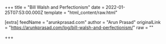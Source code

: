 
+++
title = "Bill Walsh and Perfectionism"
date = 2022-01-25T07:53:00.000Z
template = "html_content/raw.html"

[extra]
feedName = "arunkprasad.com"
author = "Arun Prasad"
originalLink = "https://arunkprasad.com/log/bill-walsh-and-perfectionism/"
raw = ""

+++

